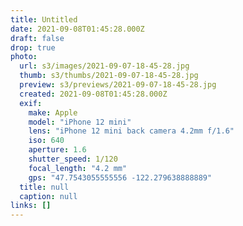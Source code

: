 ```yaml
---
title: Untitled
date: 2021-09-08T01:45:28.000Z
draft: false
drop: true
photo:
  url: s3/images/2021-09-07-18-45-28.jpg
  thumb: s3/thumbs/2021-09-07-18-45-28.jpg
  preview: s3/previews/2021-09-07-18-45-28.jpg
  created: 2021-09-08T01:45:28.000Z
  exif:
    make: Apple
    model: "iPhone 12 mini"
    lens: "iPhone 12 mini back camera 4.2mm f/1.6"
    iso: 640
    aperture: 1.6
    shutter_speed: 1/120
    focal_length: "4.2 mm"
    gps: "47.7543055555556 -122.279638888889"
  title: null
  caption: null
links: []
---
```

